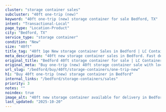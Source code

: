 ```yaml
---
cluster: "storage container sales"
subcluster: "40ft one-trip (new)"
keyword: "40ft one-trip (new) storage container for sale Bedford, TX"
intent: "Transactional-Local"
page_type: "Location-Product"
city: "Bedford, TX"
service_type: "storage container"
condition: "New"
size: "40ft"
title_tag: "40ft 1qe New storage container Sales in Bedford | LC Container"
meta_description: "40ft new storage container sales in Bedford. Fast delivery, competitive pricing. Serving storage containers area. Quote ID: MB6. Call (214) 524-4168 for your free quote today."
original_title: "Bedford 40ft storage container for sale | LC Container"
original_meta: "Buy one-trip (new) 40ft storage container sale with local delivery in Bedford, TX. LC Container — local Since 2003. Request a fast quote today."
url_slug: "/bedford/buy/40ft/storage-containers/one-trip-new"
h1: "Buy 40ft one-trip (new) storage container in Bedford"
internal_links: "/bedford/storage-containers/sales"
priority: 3
notes: ""
noindex: true
image_alt: "40ft new storage container available for delivery in Bedford"
last_updated: "2025-10-20"
---
```


<!-- TODO: Add unique city/inventory copy, images, and internal links here. -->
